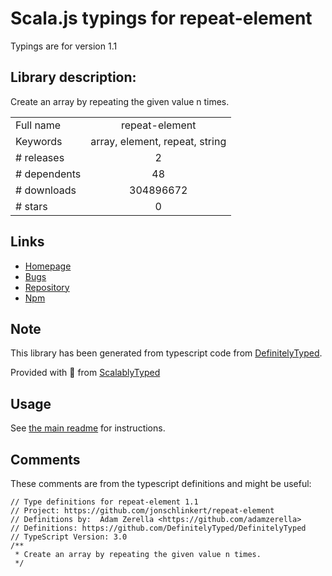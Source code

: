 
# Scala.js typings for repeat-element

Typings are for version 1.1

## Library description:
Create an array by repeating the given value n times.

|                    |                 |
| ------------------ | :-------------: |
| Full name          | repeat-element |
| Keywords           | array, element, repeat, string |
| # releases         | 2 |
| # dependents       | 48 |
| # downloads        | 304896672 |
| # stars            | 0 |

## Links
- [Homepage](https://github.com/jonschlinkert/repeat-element)
- [Bugs](https://github.com/jonschlinkert/repeat-element/issues)
- [Repository](https://github.com/jonschlinkert/repeat-element)
- [Npm](https://www.npmjs.com/package/repeat-element)
    


## Note
This library has been generated from typescript code from [DefinitelyTyped](https://definitelytyped.org).

Provided with :purple_heart: from [ScalablyTyped](https://github.com/oyvindberg/ScalablyTyped)

## Usage
See [the main readme](../../readme.md) for instructions.

## Comments

These comments are from the typescript definitions and might be useful:
```
// Type definitions for repeat-element 1.1
// Project: https://github.com/jonschlinkert/repeat-element
// Definitions by:  Adam Zerella <https://github.com/adamzerella>
// Definitions: https://github.com/DefinitelyTyped/DefinitelyTyped
// TypeScript Version: 3.0
/**
 * Create an array by repeating the given value n times.
 */

```

